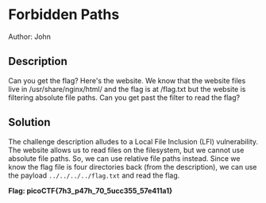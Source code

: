 # Forbidden Paths
Author: John
## Description
Can you get the flag?
Here's the website.
We know that the website files live in /usr/share/nginx/html/ and the flag is at /flag.txt but the website is filtering absolute file paths. Can you get past the filter to read the flag?

## Solution
The challenge description alludes to a Local File Inclusion (LFI) vulnerability.
The website allows us to read files on the filesystem, but we cannot use absolute file paths.
So, we can use relative file paths instead. Since we know the flag file is four directories back
(from the description), we can use the payload `../../../../flag.txt` and read the flag.

**Flag: picoCTF{7h3_p47h_70_5ucc355_57e411a1}**